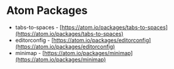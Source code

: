 # Atom Packages

* tabs-to-spaces - [https://atom.io/packages/tabs-to-spaces](https://atom.io/packages/tabs-to-spaces)
* editorconfig - [https://atom.io/packages/editorconfig](https://atom.io/packages/editorconfig)
* minimap - [https://atom.io/packages/minimap](https://atom.io/packages/minimap)
